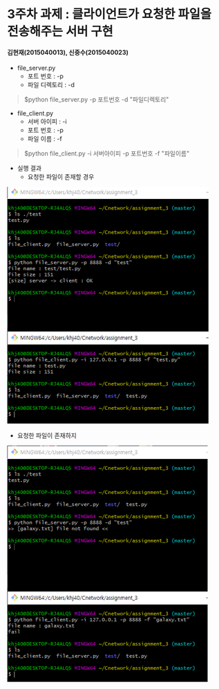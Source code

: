 3주차 과제 : 클라이언트가 요청한 파일을 전송해주는 서버 구현
===
#### 김현재(2015040013), 신중수(2015040023)

* file_server.py
    * 포트 번호 : -p
    * 파일 디렉토리 : -d
> $python file_server.py -p 포트번호 -d "파일디렉토리"
* file_client.py
    * 서버 아이피 : -i
    * 포트 번호 : -p
    * 파일 이름 : -f
> $python file_client.py -i 서버아이피 -p 포트번호 -f "파일이름"
  
* 실행 결과
   * 요청한 파일이 존재할 경우
   
![result](https://raw.githubusercontent.com/KHJae/Cnetwork/master/assignment_3/result.PNG)
   * 요청한 파일이 존재하지 

![result2](https://raw.githubusercontent.com/KHJae/Cnetwork/master/assignment_3/result2.PNG)

